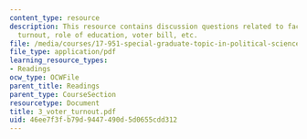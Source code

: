 ```yaml
---
content_type: resource
description: This resource contains discussion questions related to factors of voter
  turnout, role of education, voter bill, etc.
file: /media/courses/17-951-special-graduate-topic-in-political-science-political-behavior-fall-2005/46ee7f3fb79d9447490d5d0655cdd312_3_voter_turnout.pdf
file_type: application/pdf
learning_resource_types:
- Readings
ocw_type: OCWFile
parent_title: Readings
parent_type: CourseSection
resourcetype: Document
title: 3_voter_turnout.pdf
uid: 46ee7f3f-b79d-9447-490d-5d0655cdd312
---
```

